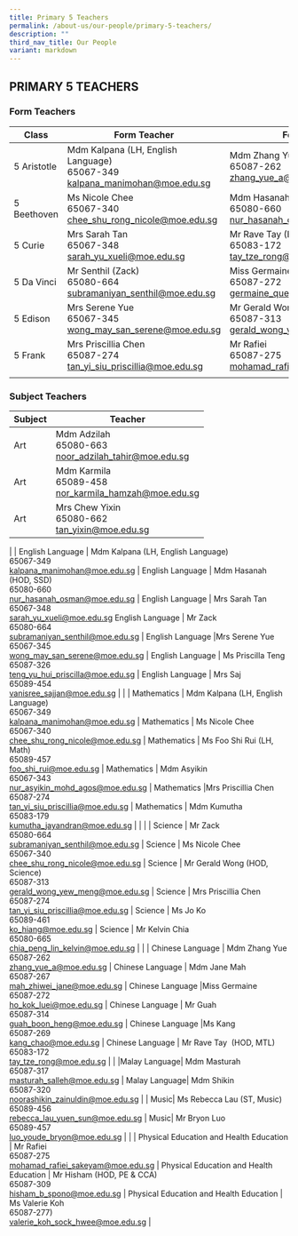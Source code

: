 ```yaml
---
title: Primary 5 Teachers
permalink: /about-us/our-people/primary-5-teachers/
description: ""
third_nav_title: Our People
variant: markdown
---
```

## PRIMARY 5 TEACHERS

### Form Teachers

| Class | Form Teacher | Form Teacher |
|---|---|---|
| 5 Aristotle | Mdm Kalpana (LH, English Language)<br>65067-349<br>[kalpana\_manimohan@moe.edu.sg](mailto:kalpana\_manimohan@moe.edu.sg) | Mdm Zhang Yue<br>65087-262<br>[zhang\_yue\_a@moe.edu.sg](mailto:zhang\_yue\_a@moe.edu.sg) |
| 5 Beethoven | Ms Nicole Chee<br>65067-340<br>[chee\_shu\_rong\_nicole@moe.edu.sg](mailto:chee\_shu\_rong\_nicole@moe.edu.sg) | Mdm Hasanah (HOD, SSD)<br>65080-660<br>[nur\_hasanah\_osman@moe.edu.sg](mailto:nur\_hasanah\_osman@moe.edu.sg) |
| 5 Curie | Mrs Sarah Tan<br>65067-348<br>[sarah\_yu\_xueli@moe.edu.sg](mailto:sarah\_yu\_xueli@moe.edu.sg) | Mr Rave Tay (HOD, MTL)<br>65083-172<br>[tay\_tze\_rong@moe.edu.sg](mailto:tay\_tze\_rong@moe.edu.sg) |
| 5 Da Vinci | Mr Senthil (Zack)<br>65080-664<br>[subramaniyan\_senthil@moe.edu.sg](mailto:subramaniyan\_senthil@moe.edu.sg) | Miss Germaine<br>65087-272<br>[germaine\_quek\_jiamin@moe.edu.sg](mailto:germaine\_quek\_jiamin@moe.edu.sg) |
| 5 Edison | Mrs Serene Yue<br>65067-345<br>[wong\_may\_san\_serene@moe.edu.sg](mailto:wong\_may\_san\_serene@moe.edu.sg) | Mr Gerald Wong (HOD, Science)<br>65087-313<br>[gerald\_wong\_yew\_meng@moe.edu.sg](mailto:gerald\_wong\_yew\_meng@moe.edu.sg) |
| 5 Frank | Mrs Priscillia Chen<br>65087-274<br>[tan\_yi\_siu\_priscillia@moe.edu.sg](mailto:tan\_yi\_siu\_priscillia@moe.edu.sg) | Mr Rafiei<br>65087-275<br>[mohamad\_rafiei\_sakeyam@moe.edu.sg](mailto:mohamad\_rafiei\_sakeyam@moe.edu.sg) |
| | | |

### Subject Teachers

| Subject | Teacher |
|---|---|
| Art | Mdm Adzilah<br>65080-663<br>[noor\_adzilah\_tahir@moe.edu.sg](mailto:noor\_adzilah\_tahir@moe.edu.sg) |
Art | Mdm Karmila<br>65089-458<br>[nor\_karmila\_hamzah@moe.edu.sg](mailto:nor\_karmila\_hamzah@moe.edu.sg)
Art | Mrs Chew Yixin<br>65080-662<br>[tan\_yixin@moe.edu.sg](mailto:tan\_yixin@moe.edu.sg)
|
| English Language | Mdm Kalpana (LH, English Language)<br>65067-349<br>[kalpana\_manimohan@moe.edu.sg](mailto:kalpana\_manimohan@moe.edu.sg) |
 English Language | Mdm Hasanah (HOD, SSD)<br>65080-660<br>[nur\_hasanah\_osman@moe.edu.sg](mailto:nur\_hasanah\_osman@moe.edu.sg) |
 English Language | Mrs Sarah Tan<br>65067-348<br>[sarah\_yu\_xueli@moe.edu.sg](mailto:sarah\_yu\_xueli@moe.edu.sg)
 English Language | Mr Zack<br>65080-664<br>[subramaniyan\_senthil@moe.edu.sg](mailto:subramaniyan\_senthil@moe.edu.sg) |
 English Language |Mrs Serene Yue<br>65067-345<br>[wong\_may\_san\_serene@moe.edu.sg](mailto:wong\_may\_san\_serene@moe.edu.sg) |
 English Language | Ms Priscilla Teng<br>65087-326<br>[teng\_yu\_hui\_priscilla@moe.edu.sg](mailto:teng\_yu\_hui\_priscilla@moe.edu.sg) | 
 English Language | Mrs Saj<br>65089-454<br>[vanisree\_sajjan@moe.edu.sg](mailto:vanisree\_sajjan@moe.edu.sg) | 
|
| Mathematics  | Mdm Kalpana (LH, English Language)<br>65067-349<br>[kalpana\_manimohan@moe.edu.sg](mailto:kalpana\_manimohan@moe.edu.sg) |
 Mathematics  | Ms Nicole Chee<br>65067-340<br>[chee\_shu\_rong\_nicole@moe.edu.sg](mailto:chee\_shu\_rong\_nicole@moe.edu.sg) |
  Mathematics  | Ms Foo Shi Rui (LH, Math)<br>65089-457<br>[foo\_shi\_rui@moe.edu.sg](mailto:foo\_shi\_rui@moe.edu.sg) |
 Mathematics  | Mdm Asyikin<br>65067-343<br>[nur\_asyikin\_mohd\_agos@moe.edu.sg](mailto:nur\_asyikin\_mohd\_agos@moe.edu.sg) |
 Mathematics  |Mrs Priscillia Chen<br>65087-274<br>[tan\_yi\_siu\_priscillia@moe.edu.sg](mailto:tan\_yi\_siu\_priscillia@moe.edu.sg) |
 Mathematics  | Mdm Kumutha<br>65083-179<br>[kumutha\_jayandran@moe.edu.sg](mailto:kumutha\_jayandran@moe.edu.sg) | |
|
| Science | Mr Zack<br>65080-664<br>[subramaniyan\_senthil@moe.edu.sg](mailto:subramaniyan\_senthil@moe.edu.sg) |
Science | Ms Nicole Chee<br>65067-340<br>[chee\_shu\_rong\_nicole@moe.edu.sg](mailto:chee\_shu\_rong\_nicole@moe.edu.sg) |
Science | Mr Gerald Wong (HOD, Science)<br>65087-313<br>[gerald\_wong\_yew\_meng@moe.edu.sg](mailto:gerald\_wong\_yew\_meng@moe.edu.sg) |
Science | Mrs Priscillia Chen<br>65087-274<br>[tan\_yi\_siu\_priscillia@moe.edu.sg](mailto:tan\_yi\_siu\_priscillia@moe.edu.sg) |
Science | Ms Jo Ko<br>65089-461<br>[ko\_hiang@moe.edu.sg](mailto:ko\_hiang@moe.edu.sg) |
Science | Mr Kelvin Chia<br>65080-665<br>[chia\_peng\_lin\_kelvin@moe.edu.sg](mailto:chia\_peng\_lin\_kelvin@moe.edu.sg)  |
|
| Chinese Language | Mdm Zhang Yue<br>65087-262<br>[zhang\_yue\_a@moe.edu.sg](mailto:zhang\_yue\_a@moe.edu.sg) |
Chinese Language | Mdm Jane Mah<br>65087-267<br>[mah\_zhiwei\_jane@moe.edu.sg](mailto:mah\_zhiwei\_jane@moe.edu.sg) |
Chinese Language |Miss Germaine<br>65087-272<br>[ho\_kok\_luei@moe.edu.sg](mailto:ho\_kok\_luei@moe.edu.sg) |
Chinese Language | Mr Guah <br>65087-314<br>[guah\_boon\_heng@moe.edu.sg](mailto:guah\_boon\_heng@moe.edu.sg) |
Chinese Language |Ms Kang<br>65087-269<br>[kang\_chao@moe.edu.sg](mailto:kang\_chao@moe.edu.sg) |
Chinese Language | Mr&nbsp;Rave Tay&nbsp;&nbsp;(HOD, MTL)<br>65083-172<br>[tay\_tze\_rong@moe.edu.sg](mailto:tay\_tze\_rong@moe.edu.sg) |
|
|Malay Language| Mdm Masturah<br>65087-317<br>[masturah\_salleh@moe.edu.sg](mailto:masturah\_salleh@moe.edu.sg) |
Malay Language| Mdm Shikin<br>65087-320<br>[noorashikin\_zainuldin@moe.edu.sg](mailto:noorashikin\_zainuldin@moe.edu.sg) |
|
Music| Ms Rebecca Lau (ST, Music)<br>65089-456<br>[rebecca\_lau\_yuen\_sun@moe.edu.sg](mailto:rebecca\_lau\_yuen\_sun@moe.edu.sg) |
Music| Mr Bryon Luo<br>65089-457<br>[luo\_youde\_bryon@moe.edu.sg](mailto:luo\_youde\_bryon@moe.edu.sg) |
|
| Physical Education and Health Education | Mr Rafiei<br>65087-275<br>[mohamad\_rafiei\_sakeyam@moe.edu.sg](mailto:mohamad\_rafiei\_sakeyam@moe.edu.sg) |
Physical Education and Health Education | Mr&nbsp;Hisham (HOD, PE &amp; CCA)<br>65087-309<br>[hisham\_b\_spono@moe.edu.sg](mailto:hisham\_b\_spono@moe.edu.sg) |
Physical Education and Health Education | Ms Valerie Koh<br>65087-277)<br>[valerie\_koh\_sock\_hwee@moe.edu.sg](mailto:valerie\_koh\_sock\_hwee@moe.edu.sg) |